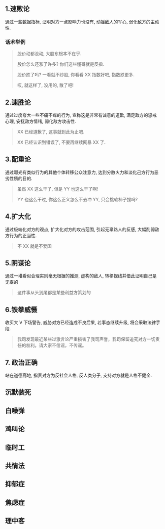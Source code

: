 ## 1.速败论

通过一些数据指标, 证明对方一点影响力也没有, 动摇敌人的军心, 弱化敌方的主动性.

### 话术举例

> 股价动都没动, 大股东根本不在乎.
>
> 股价怎么还涨了许多? 你们这些懂哥就是反指.
> 
> 股价跌了吗? 一看就不炒股, 你看看 XX 指数好吧, 指数跌更多.
> 
> 哎, 就这样了, 没用的, 散了吧!

## 2.速胜论

通过过度夸大一些不痛不痒的行为, 宣称这是非常有诚意的道歉, 满足敌方的惩戒心理, 安抚敌方情绪, 弱化敌方攻击性.

> XX 已经道歉了, 这事就到此为止吧.
> 
> XX 已经认识到错误了, 不要再继续网暴 XX 了.

## 3.配重论

通过曝光有类似行为的其他个体转移公众注意力, 达到分散火力和淡化己方行为恶劣性质的目的.

> 虽然 XX 这么干了, 但是 YY 也这么干了啊!
> 
> YY 也这么干过, 你这么正义怎么不去冲 YY, 只会挑软柿子捏吗?

## 4.扩大化

通过极端化对方的观点, 扩大化对方的攻击范围, 引起无辜路人的反感, 大幅削弱敌方行为的正当性.

> 不 XX 就是不爱国

## 5.阴谋论

通过一堆看似合理实则毫无根据的推测, 虚构的敌人, 转移视线并借此证明自己是无辜的

> 这件事从头到尾都是某些利益方策划的

## 6.铁拳威慑

收买大 V 下场警告, 威胁对方已经造成不良后果, 若事态继续升级, 将会采取法律手段.

> 我司发现最近某些过激言论严重损害了我司声誉，我司保留追究对方一切责任的权利。请大家不信谣，不传谣。

## 7. 政治正确

站在道德高地, 指责对方为反社会人格, 反人类分子, 支持对方就是人格不健全.


## 沉默装死

## 白噪弹

## 鸡叫论

## 临时工

## 共情法

## 抑郁症

## 焦虑症

## 理中客





